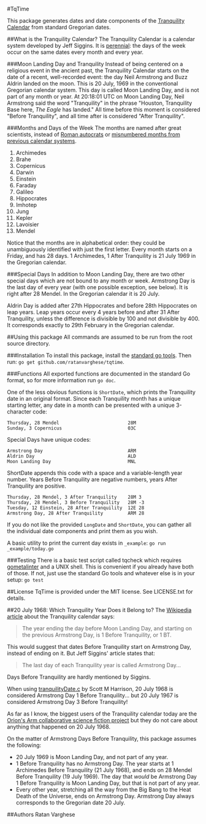 #TqTime

This package generates dates and date components of the [Tranquility Calendar](http://www.webcitation.org/6WtW38bAU) from standard Gregorian dates.

##What is the Tranquility Calendar?
The Tranquility Calendar is a calendar system developed by Jeff Siggins. It is [perennial](https://en.wikipedia.org/wiki/Perennial_calendar): the days of the week occur on the same dates every month and every year.

###Moon Landing Day and Tranquility
Instead of being centered on a religious event in the ancient
past, the Tranquility Calendar starts on the date of a recent, 
well-recorded event: the day Neil Armstrong and Buzz Aldrin landed
 on the moon. This is 20 July, 1969 in the conventional Gregorian
 calendar system. This day is called Moon Landing Day, and is not 
part of any month or year. At 20:18:01 UTC on Moon Landing Day, 
Neil Armstrong said the word "Tranquility" in the phrase "Houston,
 Tranquility Base here, *The Eagle* has landed." All time before
 this moment is considered "Before Tranquility", and all time
after is considered "After Tranquility". 

###Months and Days of the Week
The months are named after great scientists, instead of [Roman autocrats](https://en.wikipedia.org/wiki/August) or [misnumbered months from previous calendar systems](https://en.wikipedia.org/wiki/September).

1. Archimedes
2. Brahe
3. Copernicus
4. Darwin
5. Einstein
6. Faraday
7. Galileo
8. Hippocrates
9. Imhotep
10. Jung
11. Kepler
12. Lavoisier
13. Mendel

Notice that the months are in alphabetical order: they could be
unambiguously identified with just the first letter. Every month
starts on a Friday, and has 28 days. 1 Archimedes, 1 After
Tranquility is 21 July 1969 in the Gregorian calendar.

###Special Days
In addition to Moon Landing Day, there are two other special days 
which are not bound to any month or week. Armstrong Day is the 
last day of every year (with one possible exception, see below). 
It is right after 28 Mendel. In the Gregorian calendar it is 20 
July.

Aldrin Day is added after 27th Hippocrates and before 28th 
Hippocrates on leap years. Leap years occur every 4 years before 
and after 31 After Tranquility, unless the difference is divisible
 by 100 and not divisible by 400. It corresponds exactly to 29th 
February in the Gregorian calendar.

##Using this package
All commands are assumed to be run from the root source directory.

###Installation
To install this package, install the [standard go tools](https://golang.org/doc/install). Then run: `go get github.com/ratanvarghese/tqtime`.

###Functions
All exported functions are documented in the standard Go format,
so for more information run `go doc`.

One of the less obvious functions is `ShortDate`, which prints the
 Tranquility date in an original format. Since each Tranquility
month has a unique starting letter, any date in a month can be
presented with a unique 3-character code:

    Thursday, 28 Mendel                         28M
    Sunday, 3 Copernicus                        03C

Special Days have unique codes:

    Armstrong Day                               ARM
    Aldrin Day                                  ALD
    Moon Landing Day                            MNL

ShortDate appends this code with a space and a variable-length 
year number. Years Before Tranquility are negative numbers, years 
After Tranquility are positive.

    Thursday, 28 Mendel, 3 After Tranquility    28M 3
    Thursday, 28 Mendel, 3 Before Tranquility   28M -3
    Tuesday, 12 Einstein, 28 After Tranquility  12E 28
    Armstrong Day, 28 After Tranquility         ARM 28

If you do not like the provided `LongDate` and `ShortDate`, you 
can gather all the individual date components and print them as 
you wish.

A basic utility to print the current day exists in `_example`: 
`go run _example/today.go`

###Testing
There is a basic test script called tqcheck which requires [gometalinter](https://github.com/alecthomas/gometalinter) and a UNIX shell. This is convenient if you already have both of those. If not, just use the standard Go tools and whatever else is in your setup:
`go test`

##License
TqTime is provided under the MIT license.
See LICENSE.txt for details.

##20 July 1968: Which Tranquility Year Does it Belong to?
The [Wikipedia article](https://en.wikipedia.org/wiki/Tranquility_Calendar) about the Tranquility calendar says:
> The year ending the day before Moon Landing Day, and starting on
> the previous Armstrong Day, is 1 Before Tranquility, or 1 BT.

This would suggest that dates Before Tranquility start on
Armstrong Day, instead of ending on it. But Jeff Siggins' article 
states that:
> The last day of each Tranquility year is called Armstrong Day...

Days Before Tranquility are hardly mentioned by Siggins.

When using [tranquilityDate.c](http://www.mithrandir.com/Tranquility/tranquilityDate.c) by Scott M Harrison, 20 July 1968 is considered Armstrong Day 1 Before Tranquility... but 20 July 1967 is considered Armstrong Day 3 Before Tranquility!

As far as I know, the biggest users of the Tranquility calendar today are the [Orion's Arm collaborative science fiction project](http://www.orionsarm.com) but they do not care about anything that happened on 20 July 1968.

On the matter of Armstrong Days Before Tranquility, this package 
assumes the following:
* 20 July 1969 is Moon Landing Day, and not part of any year.
* 1 Before Tranquility has no Armstrong Day. The year starts at 1 
  Archimedes Before Tranquility (21 July 1968), and ends on 28 
  Mendel Before Tranquility (19 July 1969). The day that *would* 
  be Armstrong Day 1 Before Tranquility is Moon Landing Day, but 
  that is not part of any year.
* Every other year, stretching all the way from the Big Bang to 
  the Heat Death of the Universe, ends on Armstrong Day. Armstrong
  Day always corresponds to the Gregorian date 20 July.

##Authors
Ratan Varghese
